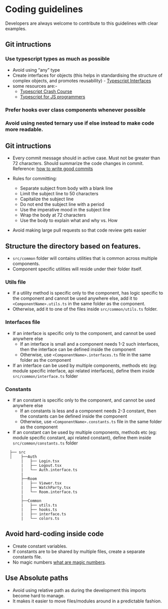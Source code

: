 # Coding guidelines

Developers are always welcome to contribute to this guidelines with clear examples.

## Git intructions

### Use typescript types as much as possible

- Avoid using “any” type
- Create interfaces for objects (this helps in standardising the structure of complex objects, and promotes reusability) - [Typescript Interfaces](https://www.typescriptlang.org/docs/handbook/interfaces.html)
- some resources are:-
  - [Typescript Crash Course](https://www.youtube.com/watch?v=rAy_3SIqT-E&t=773s)
  - [Typescript for JS programmers](https://www.typescriptlang.org/docs/handbook/typescript-in-5-minutes.html)

### Prefer hooks over class components whenever possible

### Avoid using nested ternary use if else instead to make code more readable.

## Git intructions

- Every commit message should in active case. Must not be greater than 72 characters. Should
  summarize the code changes in commit.
  Reference: [how to write good commits](https://chris.beams.io/posts/git-commit)

- Rules for committing:

  - Separate subject from body with a blank line
  - Limit the subject line to 50 characters
  - Capitalize the subject line
  - Do not end the subject line with a period
  - Use the imperative mood in the subject line
  - Wrap the body at 72 characters
  - Use the body to explain what and why vs. How

- Avoid making large pull requests so that code review gets easier

## Structure the directory based on features.

- `src/common` folder will contains utilities that is common across multiple components.
- Component specific utilities will reside under their folder itself.

### Utils file

- If a utility method is specific only to the component, has logic specific to the component and cannot be used anywhere else, add it to `<ComponentName>.utils.ts` in the same folder as the component.
- Otherwise, add it to one of the files inside `src/common/utils.ts` folder.

### Interfaces file

- If an interface is specific only to the component, and cannot be used anywhere else
  - If an interface is small and a component needs 1-2 such interfaces, then the interface can be defined inside the component
  - Otherwise, use `<ComponentName>.interfaces.ts` file in the same folder as the component
- If an interface can be used by multiple components, methods etc (eg: module specific interface, api related interfaces), define them inside `src/common/interface.ts` folder

### Constants

- If an constant is specific only to the component, and cannot be used anywhere else
  - If an constants is less and a component needs 2-3 constant, then the constants can be defined inside the component
  - Otherwise, use `<ComponentName>.constants.ts` file in the same folder as the component
- If an constant can be used by multiple components, methods etc (eg: module specific constant, api related constant), define them inside `src/common/constants.ts` folder

```
  ├── src
  │    ├──Auth
       |   ├── Login.tsx
       |   ├── Logout.tsx
       |   └── Auth.interface.ts
       |
       ├──Room
       |   ├── Viewer.tsx
       |   ├── WatchParty.tsx
       |   └── Room.interface.ts
       |
       ├──Common
       |   ├── utils.ts
       |   ├── hooks.ts
       |   ├── interface.ts
       |   └── colors.ts
```

## Avoid hard-coding inside code

- Create constant variables.
- If constants are to be shared by multiple files, create a separate constants file.
- No magic numbers [what are magic numbers](<https://en.wikipedia.org/wiki/Magic_number_(programming)>).

## Use Absolute paths

- Avoid using relative path as during the development this imports become hard to manage.
- It makes it easier to move files/modules around in a predictable fashion.

